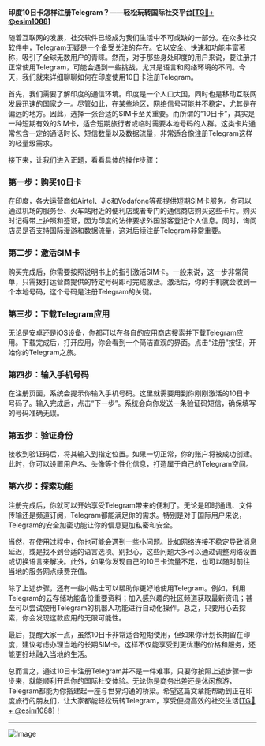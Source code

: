 **印度10日卡怎样注册Telegram？——轻松玩转国际社交平台[[TG💪+ @esim1088](https://t.me/s/esim1088)]**

随着互联网的发展，社交软件已经成为我们生活中不可或缺的一部分。在众多社交软件中，Telegram无疑是一个备受关注的存在。它以安全、快速和功能丰富著称，吸引了全球无数用户的青睐。然而，对于那些身处印度的用户来说，要注册并正常使用Telegram，可能会遇到一些挑战，尤其是语言和网络环境的不同。今天，我们就来详细聊聊如何在印度使用10日卡注册Telegram。

首先，我们需要了解印度的通信环境。印度是一个人口大国，同时也是移动互联网发展迅速的国家之一。尽管如此，在某些地区，网络信号可能并不稳定，尤其是在偏远的地方。因此，选择一张合适的SIM卡至关重要。而所谓的“10日卡”，其实是一种短期有效的SIM卡，适合短期旅行者或临时需要本地号码的人群。这类卡片通常包含一定的通话时长、短信数量以及数据流量，非常适合像注册Telegram这样的轻量级需求。

接下来，让我们进入正题，看看具体的操作步骤：

### 第一步：购买10日卡

在印度，各大运营商如Airtel、Jio和Vodafone等都提供短期SIM卡服务。你可以通过机场的服务台、火车站附近的便利店或者专门的通信商店购买这些卡片。购买时记得带上护照和签证，因为印度的法律要求外国游客登记个人信息。同时，询问店员是否支持国际漫游和数据流量，这对后续注册Telegram非常重要。

### 第二步：激活SIM卡

购买完成后，你需要按照说明书上的指引激活SIM卡。一般来说，这一步非常简单，只需拨打运营商提供的特定号码即可完成激活。激活后，你的手机就会收到一个本地号码，这个号码是注册Telegram的关键。

### 第三步：下载Telegram应用

无论是安卓还是iOS设备，你都可以在各自的应用商店搜索并下载Telegram应用。下载完成后，打开应用，你会看到一个简洁直观的界面。点击“注册”按钮，开始你的Telegram之旅。

### 第四步：输入手机号码

在注册页面，系统会提示你输入手机号码。这里就需要用到你刚刚激活的10日卡号码了。输入完成后，点击“下一步”。系统会向你发送一条验证码短信，确保填写的号码准确无误。

### 第五步：验证身份

接收到验证码后，将其输入到指定位置。如果一切正常，你的账户将被成功创建。此时，你可以设置用户名、头像等个性化信息，打造属于自己的Telegram空间。

### 第六步：探索功能

注册完成后，你就可以开始享受Telegram带来的便利了。无论是即时通讯、文件传输还是频道订阅，Telegram都能满足你的需求。特别是对于国际用户来说，Telegram的安全加密功能让你的信息更加私密和安全。

当然，在使用过程中，你也可能会遇到一些小问题。比如网络连接不稳定导致消息延迟，或是找不到合适的语言选项。别担心，这些问题大多可以通过调整网络设置或切换语言来解决。此外，如果你发现自己的10日卡流量不足，也可以随时前往当地的服务网点续费充值。

除了上述步骤，还有一些小贴士可以帮助你更好地使用Telegram。例如，利用Telegram的云存储功能备份重要资料；加入感兴趣的社区频道获取最新资讯；甚至可以尝试使用Telegram的机器人功能进行自动化操作。总之，只要用心去探索，你会发现这款应用的无限可能性。

最后，提醒大家一点，虽然10日卡非常适合短期使用，但如果你计划长期留在印度，建议考虑办理当地的长期SIM卡。这样不仅能享受到更优惠的价格和服务，还能更好地融入当地的生活。

总而言之，通过10日卡注册Telegram并不是一件难事，只要你按照上述步骤一步步来，就能顺利开启你的国际社交体验。无论你是商务出差还是休闲旅游，Telegram都能为你搭建起一座与世界沟通的桥梁。希望这篇文章能帮助到正在印度旅行的朋友们，让大家都能轻松玩转Telegram，享受便捷高效的社交生活[[TG💪+ @esim1088](https://t.me/s/esim1088)]！

---

![Image](https://i.postimg.cc/4NQfJmqS/Snipaste-2025-05-13-00-14-12.png)